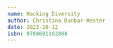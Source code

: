```yaml
---
name: Hacking Diversity
author: Christina Dunbar-Hester
date: 2023-10-12
isbn: 9780691192888
---
```


